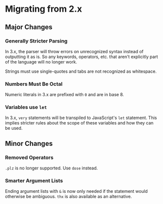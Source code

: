 # Migrating from 2.x
## Major Changes
### Generally Stricter Parsing
In 3.x, the parser will throw errors on unrecognized syntax instead of outputting it as is. So any keywords, operators, etc. that aren't explicitly part of the language will no longer work.

Strings must use single-quotes and tabs are not recognized as whitespace.
### Numbers Must Be Octal
Numeric literals in 3.x are prefixed with `0` and are in base 8.
### Variables use `let`
In 3.x, `very` statements will be transpiled to JavaScript's `let` statement. This implies stricter rules about the scope of these variables and how they can be used.

## Minor Changes
### Removed Operators
`.plz` is no longer supported. Use `dose` instead.
### Smarter Argument Lists
Ending argument lists with `&` is now only needed if the statement would otherwise be ambiguous. `thx` is also available as an alternative.
